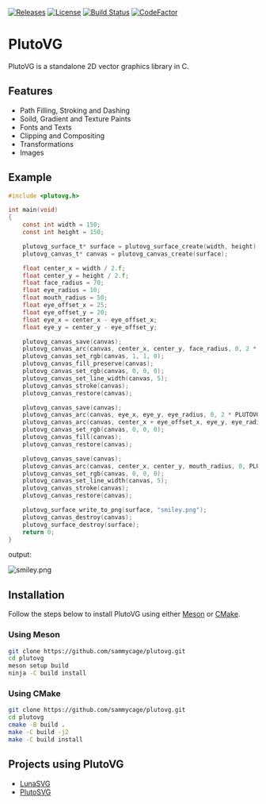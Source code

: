 [![Releases](https://img.shields.io/badge/Version-0.0.1-orange.svg)](https://github.com/sammycage/plutovg/releases)
[![License](https://img.shields.io/badge/License-MIT-blue.svg)](https://github.com/sammycage/plutovg/blob/main/LICENSE)
[![Build Status](https://github.com/sammycage/plutovg/actions/workflows/main.yml/badge.svg)](https://github.com/sammycage/plutovg/actions)
[![CodeFactor](https://www.codefactor.io/repository/github/sammycage/plutovg/badge)](https://www.codefactor.io/repository/github/sammycage/plutovg)

# PlutoVG
PlutoVG is a standalone 2D vector graphics library in C.

## Features
- Path Filling, Stroking and Dashing
- Soild, Gradient and Texture Paints
- Fonts and Texts
- Clipping and Compositing
- Transformations
- Images

## Example
```c
#include <plutovg.h>

int main(void)
{
    const int width = 150;
    const int height = 150;

    plutovg_surface_t* surface = plutovg_surface_create(width, height);
    plutovg_canvas_t* canvas = plutovg_canvas_create(surface);

    float center_x = width / 2.f;
    float center_y = height / 2.f;
    float face_radius = 70;
    float eye_radius = 10;
    float mouth_radius = 50;
    float eye_offset_x = 25;
    float eye_offset_y = 20;
    float eye_x = center_x - eye_offset_x;
    float eye_y = center_y - eye_offset_y;

    plutovg_canvas_save(canvas);
    plutovg_canvas_arc(canvas, center_x, center_y, face_radius, 0, 2 * PLUTOVG_PI, 0);
    plutovg_canvas_set_rgb(canvas, 1, 1, 0);
    plutovg_canvas_fill_preserve(canvas);
    plutovg_canvas_set_rgb(canvas, 0, 0, 0);
    plutovg_canvas_set_line_width(canvas, 5);
    plutovg_canvas_stroke(canvas);
    plutovg_canvas_restore(canvas);

    plutovg_canvas_save(canvas);
    plutovg_canvas_arc(canvas, eye_x, eye_y, eye_radius, 0, 2 * PLUTOVG_PI, 0);
    plutovg_canvas_arc(canvas, center_x + eye_offset_x, eye_y, eye_radius, 0, 2 * PLUTOVG_PI, 0);
    plutovg_canvas_set_rgb(canvas, 0, 0, 0);
    plutovg_canvas_fill(canvas);
    plutovg_canvas_restore(canvas);

    plutovg_canvas_save(canvas);
    plutovg_canvas_arc(canvas, center_x, center_y, mouth_radius, 0, PLUTOVG_PI, 0);
    plutovg_canvas_set_rgb(canvas, 0, 0, 0);
    plutovg_canvas_set_line_width(canvas, 5);
    plutovg_canvas_stroke(canvas);
    plutovg_canvas_restore(canvas);

    plutovg_surface_write_to_png(surface, "smiley.png");
    plutovg_canvas_destroy(canvas);
    plutovg_surface_destroy(surface);
    return 0;
}
```

output:

![smiley.png](smiley.png)

## Installation

Follow the steps below to install PlutoVG using either [Meson](https://mesonbuild.com/) or [CMake](https://cmake.org/).

### Using Meson

```bash
git clone https://github.com/sammycage/plutovg.git
cd plutovg
meson setup build
ninja -C build install
```

### Using CMake

```bash
git clone https://github.com/sammycage/plutovg.git
cd plutovg
cmake -B build .
make -C build -j2
make -C build install
```

## Projects using PlutoVG
- [LunaSVG](https://github.com/sammycage/lunasvg)
- [PlutoSVG](https://github.com/sammycage/plutosvg)
